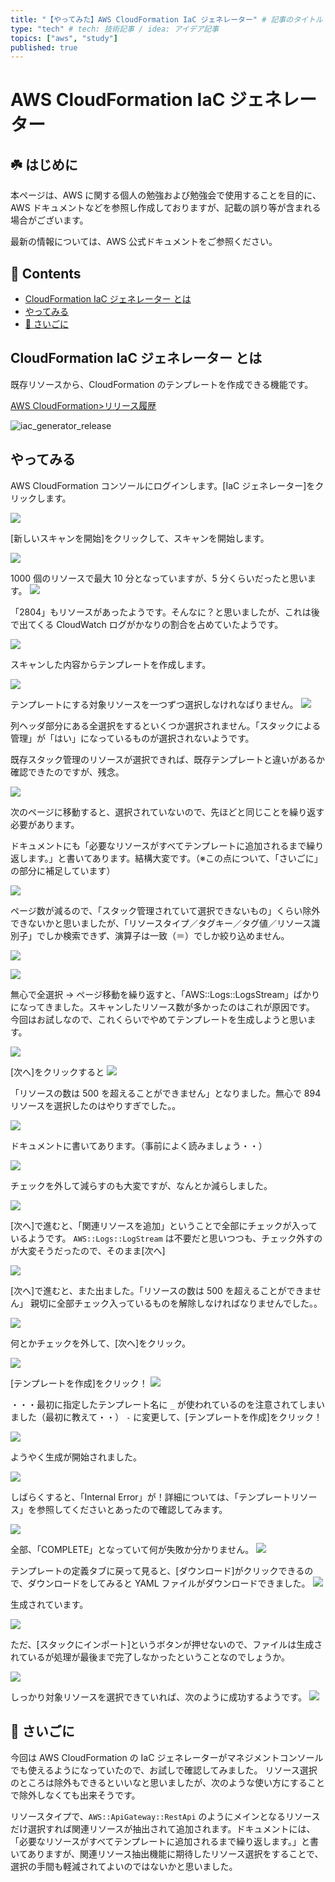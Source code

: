 ```yaml
---
title: "【やってみた】AWS CloudFormation IaC ジェネレーター" # 記事のタイトル
type: "tech" # tech: 技術記事 / idea: アイデア記事
topics: ["aws", "study"]
published: true
---
```


# AWS CloudFormation IaC ジェネレーター<!-- omit in toc -->

## ☘️ はじめに<!-- omit in toc -->

本ページは、AWS に関する個人の勉強および勉強会で使用することを目的に、AWS ドキュメントなどを参照し作成しておりますが、記載の誤り等が含まれる場合がございます。

最新の情報については、AWS 公式ドキュメントをご参照ください。

## 👀 Contents<!-- omit in toc -->

- [CloudFormation IaC ジェネレーター とは](#cloudformation-iac-ジェネレーター-とは)
- [やってみる](#やってみる)
- [📖 さいごに](#-さいごに)

## CloudFormation IaC ジェネレーター とは

既存リソースから、CloudFormation のテンプレートを作成できる機能です。

[AWS CloudFormation>リリース履歴](https://docs.aws.amazon.com/ja_jp/AWSCloudFormation/latest/UserGuide/ReleaseHistory.html)

![iac_generator_release](/images/cfn_iac_generator/iac_generator_release.png)

## やってみる

AWS CloudFormation コンソールにログインします。[IaC ジェネレーター]をクリックします。

![](/images/cfn_iac_generator/iac_generator_1_menu.jpg)

[新しいスキャンを開始]をクリックして、スキャンを開始します。

![](/images/cfn_iac_generator/iac_generator_2.jpg)

1000 個のリソースで最大 10 分となっていますが、5 分くらいだったと思います。
![](/images/cfn_iac_generator/iac_generator_3_scan.jpg)

「2804」もリソースがあったようです。そんなに？と思いましたが、これは後で出てくる CloudWatch ログがかなりの割合を占めていたようです。

![](/images/cfn_iac_generator/iac_generator_4_scan_complete.jpg)

スキャンした内容からテンプレートを作成します。

![](/images/cfn_iac_generator/iac_generator_5_create_template.jpg)

テンプレートにする対象リソースを一つずつ選択しなけれなばりません。
![](/images/cfn_iac_generator/iac_generator_6_resource_select_0.jpg)

列ヘッダ部分にある全選択をするといくつか選択されません。「スタックによる管理」が「はい」になっているものが選択されないようです。

既存スタック管理のリソースが選択できれば、既存テンプレートと違いがあるか確認できたのですが、残念。

![](/images/cfn_iac_generator/iac_generator_6_resource_select_1.jpg)

次のページに移動すると、選択されていないので、先ほどと同じことを繰り返す必要があります。

ドキュメントにも「必要なリソースがすべてテンプレートに追加されるまで繰り返します。」と書いてあります。結構大変です。（※この点について、「さいごに」の部分に補足しています）

![](/images/cfn_iac_generator/iac_generator_6_resource_select_2.jpg)

ページ数が減るので、「スタック管理されていて選択できないもの」くらい除外できないかと思いましたが、「リソースタイプ／タグキー／タグ値／リソース識別子」でしか検索できず、演算子は一致（＝）でしか絞り込めません。

![](/images/cfn_iac_generator/iac_generator_6_resource_select_3a.png)

![](/images/cfn_iac_generator/iac_generator_6_resource_select_3.jpg)

無心で全選択 → ページ移動を繰り返すと、「AWS::Logs::LogsStream」ばかりになってきました。スキャンしたリソース数が多かったのはこれが原因です。
今回はお試しなので、これくらいでやめてテンプレートを生成しようと思います。

![](/images/cfn_iac_generator/iac_generator_6_resource_select_4.jpg)

[次へ]をクリックすると
![](/images/cfn_iac_generator/iac_generator_6_resource_select_5.jpg)

「リソースの数は 500 を超えることができません」となりました。無心で 894 リソースを選択したのはやりすぎでした。。

![](/images/cfn_iac_generator/iac_generator_6_resource_select_6.jpg)

ドキュメントに書いてあります。（事前によく読みましょう・・）

![](/images/cfn_iac_generator/iac_generator_6_resource_select_7.jpg)

チェックを外して減らすのも大変ですが、なんとか減らしました。

![](/images/cfn_iac_generator/iac_generator_6_resource_select_8.jpg)

[次へ]で進むと、「関連リソースを追加」ということで全部にチェックが入っているようです。
`AWS::Logs::LogStream` は不要だと思いつつも、チェック外すのが大変そうだったので、そのまま[次へ]

![](/images/cfn_iac_generator/iac_generator_7_related_add_1a.jpg)

[次へ]で進むと、また出ました。「リソースの数は 500 を超えることができません」
親切に全部チェック入っているものを解除しなければなりませんでした。。

![](/images/cfn_iac_generator/iac_generator_7_related_add_1b.jpg)

何とかチェックを外して、[次へ]をクリック。

![](/images/cfn_iac_generator/iac_generator_7_related_add_2.jpg)

[テンプレートを作成]をクリック！
![](/images/cfn_iac_generator/iac_generator_8_1.jpg)

・・・最初に指定したテンプレート名に `_` が使われているのを注意されてしまいました（最初に教えて・・）
`-` に変更して、[テンプレートを作成]をクリック！

![](/images/cfn_iac_generator/iac_generator_8_2.jpg)

ようやく生成が開始されました。

![](/images/cfn_iac_generator/iac_generator_9_finish_0.jpg)

しばらくすると、「Internal Error」が！詳細については、「テンプレートリソース」を参照してくださいとあったので確認してみます。

![](/images/cfn_iac_generator/iac_generator_9_finish_1.jpg)

全部、「COMPLETE」となっていて何が失敗か分かりません。
![](/images/cfn_iac_generator/iac_generator_9_finish_2.jpg)

テンプレートの定義タブに戻って見ると、[ダウンロード]がクリックできるので、ダウンロードをしてみると YAML ファイルがダウンロードできました。
![](/images/cfn_iac_generator/iac_generator_9_finish_2a.jpg)

生成されています。

![](/images/cfn_iac_generator/iac_generator_9_finish_3.png)

ただ、[スタックにインポート]というボタンが押せないので、ファイルは生成されているが処理が最後まで完了しなかったということなのでしょうか。

![](/images/cfn_iac_generator/iac_generator_9_finish_4.jpg)

しっかり対象リソースを選択できていれば、次のように成功するようです。
![](/images/cfn_iac_generator/iac_generator_9_finish_5.png)

## 📖 さいごに

今回は AWS CloudFormation の IaC ジェネレーターがマネジメントコンソールでも使えるようになっていたので、お試しで確認してみました。
リソース選択のところは除外もできるといいなと思いましたが、次のような使い方にすることで除外しなくても出来そうです。

リソースタイプで、`AWS::ApiGateway::RestApi` のようにメインとなるリソースだけ選択すれば関連リソースが抽出されて追加されます。ドキュメントには、「必要なリソースがすべてテンプレートに追加されるまで繰り返します。」と書いてありますが、関連リソース抽出機能に期待したリソース選択をすることで、選択の手間も軽減されてよいのではないかと思いました。
